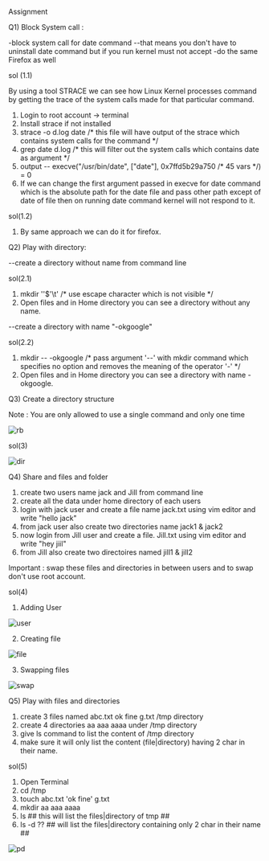 Assignment 

Q1) Block System call : 

-block system call for date command 
  --that means you don't have to uninstall date command but if you run kernel must not accept 
-do the same Firefox as well

sol (1.1)

By using a tool STRACE we can see how Linux Kernel processes command by getting the trace of the system calls made for that particular command.
1) Login to root account -> terminal
2) Install strace if not installed
3) strace -o d.log date    /* this file will have output of the strace which contains system calls for the command */
4) grep date d.log    /* this will filter out the system calls which contains date as argument */
5) output -- execve("/usr/bin/date", ["date"], 0x7ffd5b29a750 /* 45 vars */) = 0
6) If we can change the first argument passed in execve for date command which is the absolute path for the date file and pass other path except of date of file then on running 
   date command kernel will not respond to it.

sol(1.2)   

1) By same approach we can do it for firefox.

Q2) Play with directory: 

--create a directory without name from command line

sol(2.1)

1) mkdir ''$'\t'     /* use escape character which is not visible */
2) Open files and in Home directory you can see a directory without any name.

--create a directory with name "-okgoogle"

sol(2.2)

1) mkdir -- -okgoogle   /* pass argument '--' with mkdir command which specifies no option and removes the meaning of the operator '-' */
2) Open files and in Home directory you can see a directory with name -okgoogle.

Q3) Create a directory structure 

Note :   You are only allowed to use a single command and only one time


![rb](https://user-images.githubusercontent.com/53777994/86042045-37918100-ba64-11ea-9f46-6ce78386a129.png)


sol(3)


![dir](https://user-images.githubusercontent.com/53777994/86041734-bb973900-ba63-11ea-8e7a-906ce5875f4a.PNG)


Q4) Share and files and folder 


1) create two users name jack and Jill  from command line
2) create all the data under home directory of each users 
3) login with jack user and create a file name  jack.txt using vim editor and write "hello jack"
4) from jack user also create two directories name jack1 & jack2 
5) now login from Jill user and create a file. Jill.txt using vim editor and write "hey jiil"
6) from Jill also create two directoires named jill1 & jill2 

Important :  swap these files and directories in between users  and to swap don't use root account.

sol(4)

1) Adding User

![user](https://user-images.githubusercontent.com/53777994/86048577-5d238800-ba6e-11ea-960e-958a782e27b3.PNG)

2) Creating file

![file](https://user-images.githubusercontent.com/53777994/86048579-5dbc1e80-ba6e-11ea-9fbd-6abe734b4b33.PNG)


3) Swapping files

![swap](https://user-images.githubusercontent.com/53777994/86048592-6280d280-ba6e-11ea-9629-077dee25ee9c.PNG)


Q5)  Play with files and directories 

 1) create  3 files named   abc.txt  ok  fine  g.txt  /tmp directory 
 2) create  4  directories   aa aaa aaaa  under  /tmp directory 
 3) give ls command to  list the content of  /tmp directory 
 4) make sure it will only list the content (file|directory)  having 2 char in their name.
 
 sol(5)
 
 1) Open Terminal
 2) cd /tmp
 3) touch abc.txt 'ok fine' g.txt
 4) mkdir aa aaa aaaa
 5) ls   ## this will list the files|directory of tmp ##
 6) ls -d ?? ## will list the files|directory containing only 2 char in their name ##
 
 ![pd](https://user-images.githubusercontent.com/53777994/87022338-fa5f8880-c1f3-11ea-9b79-1cab98cf7c35.PNG)
 
 
 
 
 


